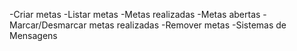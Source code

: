 -Criar metas
-Listar metas
    -Metas realizadas
    -Metas abertas
-Marcar/Desmarcar metas realizadas
-Remover metas
-Sistemas de Mensagens
